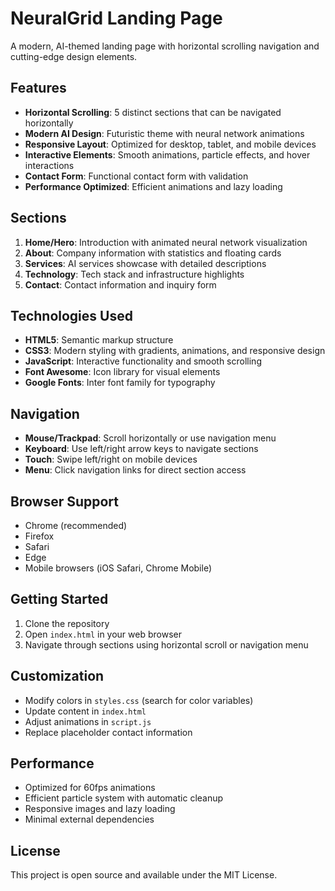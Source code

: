 # NeuralGrid Landing Page

A modern, AI-themed landing page with horizontal scrolling navigation and cutting-edge design elements.

## Features

- **Horizontal Scrolling**: 5 distinct sections that can be navigated horizontally
- **Modern AI Design**: Futuristic theme with neural network animations
- **Responsive Layout**: Optimized for desktop, tablet, and mobile devices
- **Interactive Elements**: Smooth animations, particle effects, and hover interactions
- **Contact Form**: Functional contact form with validation
- **Performance Optimized**: Efficient animations and lazy loading

## Sections

1. **Home/Hero**: Introduction with animated neural network visualization
2. **About**: Company information with statistics and floating cards
3. **Services**: AI services showcase with detailed descriptions
4. **Technology**: Tech stack and infrastructure highlights
5. **Contact**: Contact information and inquiry form

## Technologies Used

- **HTML5**: Semantic markup structure
- **CSS3**: Modern styling with gradients, animations, and responsive design
- **JavaScript**: Interactive functionality and smooth scrolling
- **Font Awesome**: Icon library for visual elements
- **Google Fonts**: Inter font family for typography

## Navigation

- **Mouse/Trackpad**: Scroll horizontally or use navigation menu
- **Keyboard**: Use left/right arrow keys to navigate sections
- **Touch**: Swipe left/right on mobile devices
- **Menu**: Click navigation links for direct section access

## Browser Support

- Chrome (recommended)
- Firefox
- Safari
- Edge
- Mobile browsers (iOS Safari, Chrome Mobile)

## Getting Started

1. Clone the repository
2. Open `index.html` in your web browser
3. Navigate through sections using horizontal scroll or navigation menu

## Customization

- Modify colors in `styles.css` (search for color variables)
- Update content in `index.html`
- Adjust animations in `script.js`
- Replace placeholder contact information

## Performance

- Optimized for 60fps animations
- Efficient particle system with automatic cleanup
- Responsive images and lazy loading
- Minimal external dependencies

## License

This project is open source and available under the MIT License.
